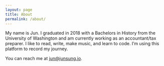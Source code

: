 ```yaml
---
layout: page
title: About
permalink: /about/
---
```


My name is Jun. I graduated in 2018 with a Bachelors in History from the University of Washington and am currently working as an accountant/tax preparer. 
I like to read, write, make music, and learn to code. I’m using this platform to record my journey.

You can reach me at [jun@junsung.io](jun@junsung.io).